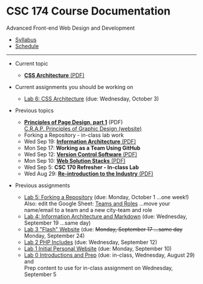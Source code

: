 # CSC 174 Course Documentation
Advanced Front-end Web Design and Development

- [Syllabus](syllabus.md)
- [Schedule](schedule.md) 

<hr>

- Current topic
  - [**CSS Architecture** (PDF)](07-css-architecture/css-architecture.pdf)
- Current assignments you should be working on

  - [Lab 6: CSS Architecture](lab06-css-architecture/instructions.md) (due: Wednesday, October 3)
- Previous topics

  - [**Principles of Page Design, part 1**](06-principles-of-page-design1/principles-of-page-design.pdf) (PDF)<br>[C.R.A.P. Principles of Graphic Design (website)](https://saylordotorg.github.io/text_business-information-systems-design-an-app-for-that/s07-01-c-r-a-p-principles-of-graphic-.html)
  - Forking a Repository - in-class lab work
  - Wed Sep 19: [**Information Architecture** (PDF)](05-information-architecture/05-information-architecture.pdf)
  - Mon Sep 17: **Working as a Team Using GitHub**
  - Wed Sep 12: [**Version Control Software** (PDF)](04-version-control-software/04-version-control-software.pdf)
  - Mon Sep 10: [**Web Solution Stacks** (PDF)](03-web-solution-stacks/03-web-solution-stacks.pdf)
  - Wed Sep 5: **CSC 170 Refresher - In-class Lab**
  - Wed Aug 29: [**Re-introduction to the Industry** (PDF)](01-reintroduction-to-the-industry/01-introduction-to-the-industry.pdf)
- Previous assignments

  - [Lab 5: Forking a Repository](lab05-forking-a-respository/instructions.md) (due: Monday, October 1 ...one week!)<br>Also: edit the Google Sheet: [Teams and Roles](https://docs.google.com/spreadsheets/d/1gXQP-1Rmra6w3PH9GzKOG9Y8-VlKk-DjlCFYFQHo0MM/edit#gid=493379955) ...move your name/email to a team and a new city-team and role
  - [Lab 4: Information Architecture and Markdown](lab04-ia-and-markdown/instructions.md) (due: Wednesday, September 19 ...same day)
  - [Lab 3 "Flash" Website](lab03-flash-website/instructions.md) (due: <s>Monday, September 17 ...same day</s> Monday, September 24)
  - [Lab 2 PHP Includes](lab02-php-includes/instructions.md) (due: Wednesday, September 12)
  - [Lab 1 Initial Personal Website](lab01-initial-personal-website/instructions.md) (due: Monday, September 10)
  - [Lab 0 Introductions and Prep](lab00-introductions-and-prep/instructions.md) (due: in-class, Wednesday, August 29) and <br>Prep content to use for in-class assignment on Wednesday, September 5

